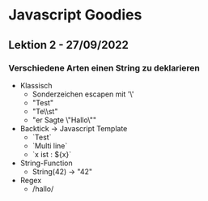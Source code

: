 # Javascript Goodies
## Lektion 2 - 27/09/2022
### Verschiedene Arten einen String zu deklarieren
- Klassisch
    - Sonderzeichen escapen mit '\\'
    - "Test"
    - "Te\\\\st"
    - "er Sagte \\"Hallo\\""
- Backtick -> Javascript Template
    -  \`Test\`
    - \`Multi 
      line\`
    - \`x ist : ${x}\`
- String-Function
    - String(42) -> "42"
- Regex
    - /hallo/
   